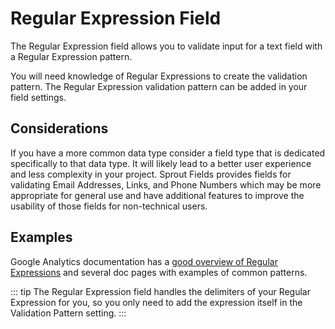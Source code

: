 # Regular Expression Field

The Regular Expression field allows you to validate input for a text field with a Regular Expression pattern. 

You will need knowledge of Regular Expressions to create the validation pattern. The Regular Expression validation pattern can be added in your field settings.

## Considerations

If you have a more common data type consider a field type that is dedicated specifically to that data type. It will likely lead to a better user experience and less complexity in your project. Sprout Fields provides fields for validating Email Addresses, Links, and Phone Numbers which may be more appropriate for general use and have additional features to improve the usability of those fields for non-technical users.

## Examples

Google Analytics documentation has a [good overview of Regular Expressions](https://support.google.com/analytics/answer/1034324) and several doc pages with examples of common patterns.

::: tip
The Regular Expression field handles the delimiters of your Regular Expression for you, so you only need to add the expression itself in the Validation Pattern setting.
:::